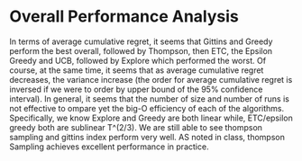# Overall Performance Analysis
In terms of average cumulative regret, it seems that Gittins and Greedy perform the best overall,
followed by Thompson, then ETC, the Epsilon Greedy and UCB, followed by Explore which performed the
worst. Of course, at the same time, it seems that as average cumulative regret decreases, the
variance increase (the order for average cumulative regret is inversed if we were to order by upper
bound of the 95% confidence interval). In general, it seems that the number of size and number of
runs is not effective to ompare yet the big-O efficiency of each of the algorithms. Specifically,
we know Explore and Greedy are both linear while, ETC/epsilon greedy both are sublinear T^(2/3). We
are still able to see thompson sampling and gittins index perform very well. AS noted in class,
thompson Sampling achieves excellent performance in practice.